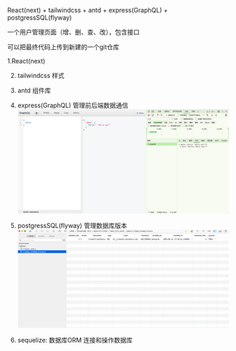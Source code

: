 React(next) + tailwindcss + antd + express(GraphQL) + postgressSQL(flyway)

一个用户管理页面（增、删、查、改），包含接口

可以把最终代码上传到新建的一个git仓库

1.React(next)

2. tailwindcss
样式

3. antd
组件库

4. express(GraphQL)
管理前后端数据通信
![alt text](./images/graphql.png)

5. postgressSQL(flyway)
管理数据库版本
![alt text](./images/image.png)

6. sequelize: 数据库ORM
连接和操作数据库

